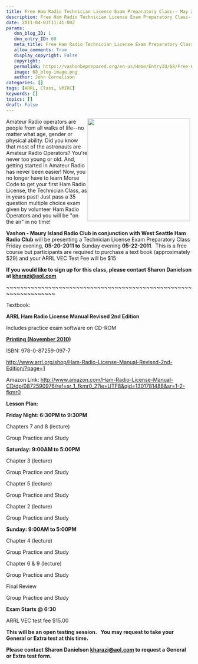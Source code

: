 ```yaml
---
title: Free Ham Radio Technician License Exam Preparatory Class-- May 20, 2011 to May 22, 2011
description: Free Ham Radio Technician License Exam Preparatory Class-- May 20, 2011 to May 22, 2011
date: 2011-04-03T11:41:00Z
params:
   dnn_blog_ID: 1
   dnn_entry_ID: 68
   meta_title: Free Ham Radio Technician License Exam Preparatory Class-- May 20, 2011 to May 22, 2011
   allow_comments: True
   display_copyright: False
   copyright: 
   permalink: https://vashonbeprepared.org/en-us/Home/EntryId/68/Free-Ham-Radio-Technician-License-Exam-Preparatory-Class-May-20-2011-to-May-22-2011
   image: 68_blog-image.png
   author: John Cornelison
categories: []
tags: [ARRL, Class, VMIRC]
keywords: []
topics: []
draft: False
---
```


<p><img align="right" width="278" height="279" style="margin: 0px 5px 5px 0px; display: inline" alt="" src="http://www.yarc.org/images/WhenAllElseFails.jpg" /></p>
<p>Amateur Radio operators are people from all walks of life--no matter what age, gender or physical ability. Did you know that most of the astronauts are Amateur Radio Operators? You're never too young or old. And, getting started in Amateur Radio has never been easier! Now, you no longer have to learn Morse Code to get your first Ham Radio License, the Technician Class, as in years past! Just pass a 35 question multiple choice exam given by volunteer Ham Radio Operators and you will be "on the air" in no time!</p>
<p><strong>Vashon - Maury Island Radio Club in conjunction with West Seattle Ham Radio Club</strong> will be presenting a Technician License Exam Preparatory Class Friday evening, <strong>05-20-2011 to</strong> Sunday evening <strong>05-22-2011</strong>.&#160; This is a free course but participants are required to purchase a text book (approximately $29) and your ARRL VEC Test Fee will be $15</p>
<p><strong>If you would like to sign up for this class, please contact Sharon Danielson at </strong><a href="mailto:kharazi@aol.com"><strong>kharazi@aol.com</strong></a><strong> </strong></p>
<p><strong>~~~~~~~~~~~~~~~~~~~~~~~~~~~~~~~~~~~~~~~~~~~~~~~~~~~~~~~~~~~~~~~~~~~</strong></p>
<p>Textbook:</p>
<p><strong>ARRL Ham Radio License Manual Revised 2nd Edition&#160; </strong></p>
<p>Includes practice exam software on CD-ROM</p>
<p><strong><u>Printing (November 2010)</u></strong></p>
<p>ISBN: 978-0-87259-097-7</p>
<p><a href="http://www.arrl.org/shop/Ham-Radio-License-Manual-Revised-2nd-Edition/?page=1">http://www.arrl.org/shop/Ham-Radio-License-Manual-Revised-2nd-Edition/?page=1</a></p>
<p>Amazon Link: <a href="http://www.amazon.com/Ham-Radio-License-Manual-CD/dp/0872590976/ref=sr_1_fkmr0_2?ie=UTF8&amp;qid=1301781488&amp;sr=1-2-fkmr0">http://www.amazon.com/Ham-Radio-License-Manual-CD/dp/0872590976/ref=sr_1_fkmr0_2?ie=UTF8&amp;qid=1301781488&amp;sr=1-2-fkmr0</a></p>
<p><strong>Lesson Plan:</strong></p>
<p><strong>Friday Night: 6:30PM to 9:30PM</strong></p>
<p>Chapters 7 and 8 (lecture)</p>
<p>Group Practice and Study</p>
<p><strong>Saturday: 9:00AM to 5:00PM </strong></p>
<p>Chapter 3 (lecture)</p>
<p>Group Practice and Study</p>
<p>Chapter 5 (lecture)</p>
<p>Group Practice and Study</p>
<p>Chapter 2 (lecture)</p>
<p>Group Practice and Study</p>
<p><strong>Sunday: 9:00AM to 5:00PM</strong></p>
<p>Chapter 4 (lecture)</p>
<p>Group Practice and Study</p>
<p>Chapter 6 &amp; 9 (lecture)</p>
<p>Group Practice and Study</p>
<p>Final Review</p>
<p>Group Practice and Study</p>
<p><strong>Exam Starts @ 6:30</strong></p>
<p>ARRL VEC test fee $15.00</p>
<p><strong>This will be an open testing session.&#160;&#160; You may request to take your General or Extra test at this time. </strong></p>
<p><strong>Please contact Sharon Danielson </strong><a href="mailto:kharazi@aol.com"><strong>kharazi@aol.com</strong></a><strong> to request a General or Extra test form.</strong></p>
